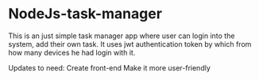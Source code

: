 # NodeJs-task-manager
This is an just simple task manager app where user can login into the system, add their own task.
It uses jwt authentication token by which from how many devices he had login with it. 

Updates to need:
Create front-end
Make it more user-friendly
